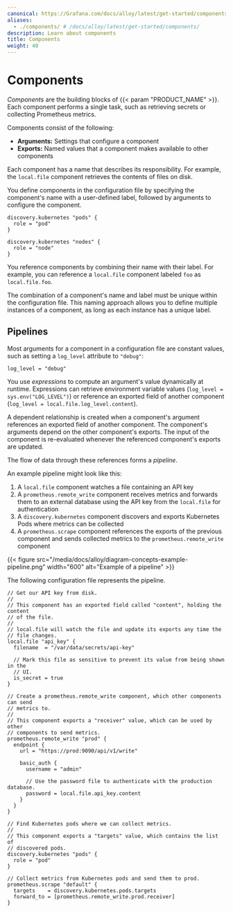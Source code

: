 ```yaml
---
canonical: https://Grafana.com/docs/alloy/latest/get-started/components/
aliases:
  - ./components/ # /docs/alloy/latest/get-started/components/
description: Learn about components
title: Components
weight: 40
---
```


# Components

_Components_ are the building blocks of {{< param "PRODUCT_NAME" >}}.
Each component performs a single task, such as retrieving secrets or collecting Prometheus metrics.

Components consist of the following:

- **Arguments:** Settings that configure a component
- **Exports:** Named values that a component makes available to other components

Each component has a name that describes its responsibility.
For example, the `local.file` component retrieves the contents of files on disk.

You define components in the configuration file by specifying the component's name with a user-defined label, followed by arguments to configure the component.

```alloy
discovery.kubernetes "pods" {
  role = "pod"
}

discovery.kubernetes "nodes" {
  role = "node"
}
```

You reference components by combining their name with their label.
For example, you can reference a `local.file` component labeled `foo` as `local.file.foo`.

The combination of a component's name and label must be unique within the configuration file.
This naming approach allows you to define multiple instances of a component, as long as each instance has a unique label.

## Pipelines

Most arguments for a component in a configuration file are constant values, such as setting a `log_level` attribute to `"debug"`:

```alloy
log_level = "debug"
```

You use _expressions_ to compute an argument's value dynamically at runtime.
Expressions can retrieve environment variable values (`log_level = sys.env("LOG_LEVEL")`) or reference an exported field of another component (`log_level = local.file.log_level.content`).

A dependent relationship is created when a component's argument references an exported field of another component.
The component's arguments depend on the other component's exports.
The input of the component is re-evaluated whenever the referenced component's exports are updated.

The flow of data through these references forms a _pipeline_.

An example pipeline might look like this:

1. A `local.file` component watches a file containing an API key
1. A `prometheus.remote_write` component receives metrics and forwards them to an external database using the API key from the `local.file` for authentication
1. A `discovery.kubernetes` component discovers and exports Kubernetes Pods where metrics can be collected
1. A `prometheus.scrape` component references the exports of the previous component and sends collected metrics to the `prometheus.remote_write` component

{{< figure src="/media/docs/alloy/diagram-concepts-example-pipeline.png" width="600" alt="Example of a pipeline" >}}

The following configuration file represents the pipeline.

```alloy
// Get our API key from disk.
//
// This component has an exported field called "content", holding the content
// of the file.
//
// local.file will watch the file and update its exports any time the
// file changes.
local.file "api_key" {
  filename  = "/var/data/secrets/api-key"

  // Mark this file as sensitive to prevent its value from being shown in the
  // UI.
  is_secret = true
}

// Create a prometheus.remote_write component, which other components can send
// metrics to.
//
// This component exports a "receiver" value, which can be used by other
// components to send metrics.
prometheus.remote_write "prod" {
  endpoint {
    url = "https://prod:9090/api/v1/write"

    basic_auth {
      username = "admin"

      // Use the password file to authenticate with the production database.
      password = local.file.api_key.content
    }
  }
}

// Find Kubernetes pods where we can collect metrics.
//
// This component exports a "targets" value, which contains the list of
// discovered pods.
discovery.kubernetes "pods" {
  role = "pod"
}

// Collect metrics from Kubernetes pods and send them to prod.
prometheus.scrape "default" {
  targets    = discovery.kubernetes.pods.targets
  forward_to = [prometheus.remote_write.prod.receiver]
}
```
